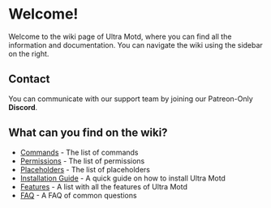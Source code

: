 # Welcome!
Welcome to the wiki page of Ultra Motd, where you can find all the information and documentation. You can navigate the wiki using the sidebar on the right.
<br>

## Contact
You can communicate with our support team by joining our Patreon-Only **Discord**.
<br>

## What can you find on the wiki?
- [Commands](./overview/commands) - The list of commands
- [Permissions](./overview/permissions) - The list of permissions
- [Placeholders](./overview/placeholders) - The list of placeholders
- [Installation Guide](./installation) - A quick guide on how to install Ultra Motd
- [Features](./features) - A list with all the features of Ultra Motd
- [FAQ](./faq) - A FAQ of common questions
  
